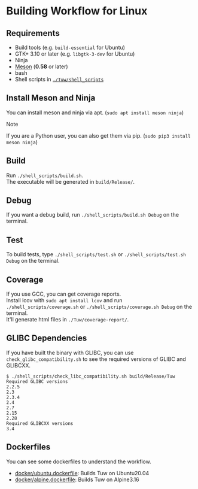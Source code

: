 # Building Workflow for Linux

## Requirements

-   Build tools (e.g. `build-essential` for Ubuntu)
-   GTK+ 3.10 or later (e.g. `libgtk-3-dev` for Ubuntu)
-   Ninja
-   [Meson](https://github.com/mesonbuild/meson) (**0.58** or later)
-   bash
-   Shell scripts in [`./Tuw/shell_scripts`](../shell_scripts)

## Install Meson and Ninja

You can install meson and ninja via apt. (`sudo apt install meson ninja`)  

> [!Note]
> If you are a Python user, you can also get them via pip. (`sudo pip3 install meson ninja`)

## Build

Run `./shell_scripts/build.sh`.  
The executable will be generated in `build/Release/`.  

## Debug

If you want a debug build, run `./shell_scripts/build.sh Debug` on the terminal.  

## Test

To build tests, type `./shell_scripts/test.sh` or `./shell_scripts/test.sh Debug` on the terminal.

## Coverage

If you use GCC, you can get coverage reports.  
Install lcov with `sudo apt install lcov` and run `./shell_scripts/coverage.sh` or `./shell_scripts/coverage.sh Debug` on the terminal.  
It'll generate html files in `./Tuw/coverage-report/`.

## GLIBC Dependencies

If you have built the binary with GLIBC, you can use `check_glibc_compatibility.sh` to see the required versions of GLIBC and GLIBCXX.  

```console
$ ./shell_scripts/check_libc_compatibility.sh build/Release/Tuw
Required GLIBC versions
2.2.5
2.3
2.3.4
2.4
2.7
2.15
2.28
Required GLIBCXX versions
3.4
```

## Dockerfiles

You can see some dockerfiles to understand the workflow.  

-   [docker/ubuntu.dockerfile](../docker/ubuntu.dockerfile): Builds Tuw on Ubuntu20.04  
-   [docker/alpine.dockerfile](../docker/alpine.dockerfile): Builds Tuw on Alpine3.16  
